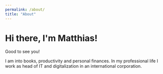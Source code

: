 ```yaml
---
permalink: /about/
title: "About"
---
```


# Hi there, I'm Matthias!

Good to see you!

I am into books, productivity and personal finances. In my professional life I work as head of IT and digitalization in an international corporation.
